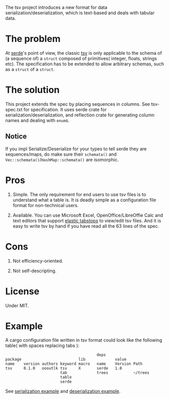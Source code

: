 The tsv project introduces a new format for data serialization/deserialization, which is text-based and deals with tabular data.

# The problem

At [serde](https://serde.rs)'s point of view, the classic [tsv](https://www.iana.org/assignments/media-types/text/tab-separated-values) is only applicable to the schema of (a sequence of) a `struct` composed of primitives( integer, floats, strings etc). The specification has to be extended to allow arbitrary schemas, such as a `struct` of a `struct`.

# The solution

This project extends the spec by placing sequences in columns. See tsv-spec.txt for specification.
It uses serde crate for serialization/deserialization, and reflection crate for generating column names and dealing with `enum`s.

## Notice

If you impl Serialize/Deserialize for your types to tell serde they are sequences/maps, do make sure their `schemata()` and `Vec::schemata()`/`HashMap::schemata()` are isomorphic. 

# Pros

1. Simple.
  The only requirement for end users to use tsv files is to understand what a table is. It is deadly simple as a configuration file format for non-technical users.

2. Available.
  You can use Microsoft Excel, OpenOffice/LibreOffie Calc and text editors that support [elastic tabstops](http://nickgravgaard.com/elastic-tabstops/) to view/edit tsv files.
  And it is easy to write tsv by hand if you have read all the 63 lines of the spec.

# Cons

1. Not efficiency-oriented.

2. Not self-descripting.

# License

Under MIT.

# Example

  A cargo configuration file written in tsv format could look like the following table( with spaces replacing tabs ):

  ```text
                                          deps
  package                         lib             value    
  name    version authors keyword macro   name    Version Path
  tsv     0.1.0   oooutlk tsv     X       serde   1.0
                          tab             trees           ~/trees
                          table
                          serde

  ```

See [serialization example](https://github.com/oooutlk/tsv/blob/master/tsv/src/ser.rs#L548) 
and [deserialization example](https://github.com/oooutlk/tsv/blob/master/tsv/src/de.rs#L802).
